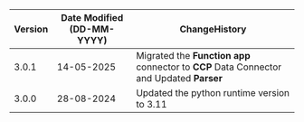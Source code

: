 | **Version** | **Date Modified (DD-MM-YYYY)**| **ChangeHistory**                             |
|-------------|-------------------------------|-----------------------------------------------|
| 3.0.1       | 14-05-2025                     | Migrated the **Function app** connector to **CCP** Data Connector and Updated **Parser**    	   |
| 3.0.0       | 28-08-2024                    | Updated the python runtime version to 3.11    |
